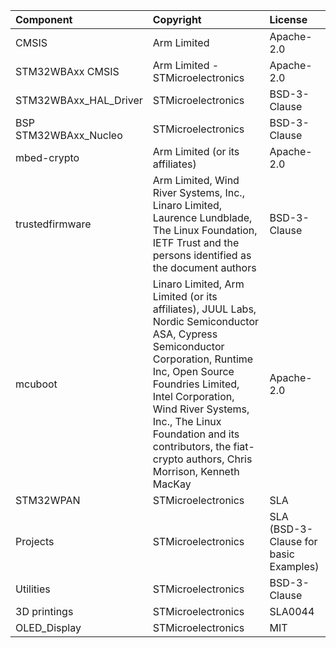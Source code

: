 | Component                       | Copyright                                                                                                                                                                                                                                                                                                                 | License                                   |
|:---------                       |:----------                                                                                                                                                                                                                                                                                                                |:-------                                   |
| CMSIS                           | Arm Limited                                                                                                                                                                                                                                                                                                               | Apache-2.0                                |
| STM32WBAxx CMSIS                | Arm Limited - STMicroelectronics                                                                                                                                                                                                                                                                                          | Apache-2.0                                |
| STM32WBAxx_HAL_Driver           | STMicroelectronics                                                                                                                                                                                                                                                                                                        | BSD-3-Clause                              |
| BSP STM32WBAxx_Nucleo           | STMicroelectronics                                                                                                                                                                                                                                                                                                        | BSD-3-Clause                              |
| mbed-crypto                     | Arm Limited (or its affiliates)                                                                                                                                                                                                                                                                                           | Apache-2.0                                |
| trustedfirmware                 | Arm Limited, Wind River Systems, Inc., Linaro Limited, Laurence Lundblade, The Linux Foundation, IETF Trust and the persons identified as the document authors                                                                                                                                                            | BSD-3-Clause                              |
| mcuboot                         | Linaro Limited, Arm Limited (or its affiliates), JUUL Labs, Nordic Semiconductor ASA, Cypress Semiconductor Corporation,  Runtime Inc, Open Source Foundries Limited,  Intel Corporation,  Wind River Systems, Inc., The Linux Foundation and its contributors,  the fiat-crypto authors, Chris Morrison,  Kenneth MacKay | Apache-2.0                                |
| STM32WPAN                       | STMicroelectronics                                                                                                                                                                                                                                                                                                        | SLA                                       |
| Projects                        | STMicroelectronics                                                                                                                                                                                                                                                                                                        | SLA     (BSD-3-Clause for basic Examples) |
| Utilities                       | STMicroelectronics                                                                                                                                                                                                                                                                                                        | BSD-3-Clause                              |
| 3D printings                    | STMicroelectronics                                                                                                                                                                                                                                                                                                        | SLA0044                                   |
| OLED_Display                    | STMicroelectronics                                                                                                                                                                                                                                                                                                        | MIT                                       |


